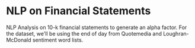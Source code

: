 # NLP on Financial Statements
NLP Analysis on 10-k financial statements to generate an alpha factor. For the dataset, we'll be using the end of day from Quotemedia and Loughran-McDonald sentiment word lists.
